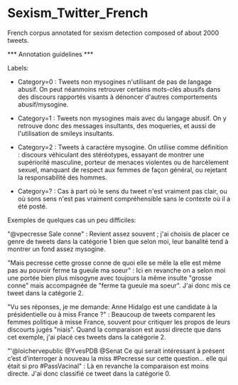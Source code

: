 # Sexism_Twitter_French
French corpus annotated for sexism detection composed of about 2000 tweets.

*** Annotation guidelines ***

Labels:

- Category=0 : 	Tweets non mysogines n'utilisant de pas de langage abusif. On peut néanmoins retrouver certains mots-clés
				abusifs dans des discours rapportés visants à dénoncer d'autres comportements abusif/mysogine.

- Category=1 : 	Tweets non mysogines mais avec du langage abusif. On y retrouve donc des messages insultants, des moqueries,
				et aussi de l'utilisation de smileys insultants.

- Category=2 : 	Tweets à caractère mysogine. On utilise comme définition : discours véhiculant des stéréotypes, essayant de
				montrer une supériorité masculine, porteur de menaces violentes ou de harcèlement sexuel, manquant de respect
				aux femmes de façon général, ou rejetant la responsabilité des hommes.

- Category=? :	Cas à part où le sens du tweet n'est vraiment pas clair, ou où sons sens n'est pas vraiment compréhensible
				sans le contexte où il a été posté.



Exemples de quelques cas un peu difficiles:

"@vpecresse Sale conne" : 	Revient assez souvent ; j'ai choisis de placer ce genre de tweets dans la catégorie 1 bien que 
							selon moi, leur banalité tend à montrer un fond assez mysogine.

"Mais pecresse cette grosse conne de quoi elle se mêle la elle est même pas au pouvoir ferme ta gueule ma soeur" : 
							Ici en revanche on a selon moi une portée bien plus misogyne avec toujours la même insulte 
							"grosse conne" mais accompagnée de "ferme ta gueule ma soeur". J'ai donc mis ce tweet
							dans la catégorie 2.

"Vu ses réponses, je me demande: Anne Hidalgo est une candidate à la présidentielle ou à miss France ?" :
							Beaucoup de tweets comparent les femmes politique à misse France, souvent pour critiquer
							les propos de leurs discourts jugés "niais". Quand la comparaison est aussi directe que
							dans cet exemple, j'ai placé ces tweets dans la catégorie 2.

"'@loichervepublic @YvesPDB @Senat Ce qui serait intéressant à présent c’est d’interroger à nouveau la miss #Pecresse
 sur cette question… elle qui était si pro #PassVacinal" :
 							Là en revanche la comparaison est moins directe. J'ai donc
 							classifié ce tweet dans la catégorie 0.
